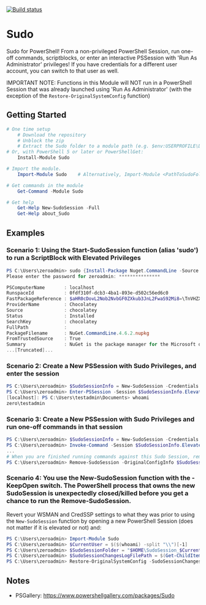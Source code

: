 [![Build status](https://ci.appveyor.com/api/projects/status/github/pldmgg/sudo?branch=master&svg=true)](https://ci.appveyor.com/project/pldmgg/sudo/branch/master)


# Sudo
Sudo for PowerShell! From a non-privileged PowerShell Session, run one-off commands, scriptblocks, or enter an interactive PSSession with 'Run As Administrator' privileges! If you have credentials for a different user account, you can switch to that user as well.

IMPORTANT NOTE: Functions in this Module will NOT run in a PowerShell Session that was already launched using 'Run As Administrator' (with the exception of the `Restore-OriginalSystemConfig` function)

## Getting Started

```powershell
# One time setup
    # Download the repository
    # Unblock the zip
    # Extract the Sudo folder to a module path (e.g. $env:USERPROFILE\Documents\WindowsPowerShell\Modules\)
# Or, with PowerShell 5 or later or PowerShellGet:
    Install-Module Sudo

# Import the module.
    Import-Module Sudo    # Alternatively, Import-Module <PathToSudoFolder>

# Get commands in the module
    Get-Command -Module Sudo

# Get help
    Get-Help New-SudoSession -Full
    Get-Help about_Sudo
```

## Examples

### Scenario 1: Using the Start-SudoSession function (alias 'sudo') to run a ScriptBlock with Elevated Privileges

```powershell
PS C:\Users\zeroadmin> sudo {Install-Package Nuget.CommandLine -Source chocolatey}
Please enter the password for zeroadmin: ***************

PSComputerName       : localhost
RunspaceId           : 0fdf310f-dcb3-4ba1-893e-d502c56ed6c0
FastPackageReference : $aHR0cDovL2Nob2NvbGF0ZXkub3JnL2FwaS92Mi8=\TnVHZXQuQ29tbWFuZExpbmU=\NC42LjI=\Y2hvY29sYXRleQ==
ProviderName         : Chocolatey
Source               : chocolatey
Status               : Installed
SearchKey            : chocolatey
FullPath             :
PackageFilename      : NuGet.CommandLine.4.6.2.nupkg
FromTrustedSource    : True
Summary              : NuGet is the package manager for the Microsoft development platforms
...[Truncated]...
```

### Scenario 2: Create a New PSSession with Sudo Privileges, and enter the session

```powershell
PS C:\Users\zeroadmin> $SudoSessionInfo = New-SudoSession -Credentials $TestAdminCreds
PS C:\Users\zeroadmin> Enter-PSSession -Session $SudoSessionInfo.ElevatedPSSession
[localhost]: PS C:\Users\testadmin\Documents> whoami
zero\testadmin
```

### Scenario 3: Create a New PSSession with Sudo Privileges and run one-off commands in that session

```powershell
PS C:\Users\zeroadmin> $SudoSessionInfo = New-SudoSession -Credentials $ZeroAdminCreds
PS C:\Users\zeroadmin> Invoke-Command -Session $SudoSessionInfo.ElevatedPSSession -Scriptblock {Install-Package Nuget.CommandLine -Source chocolatey}
...
# When you are finished running commands against this Sudo Session, remove it via:
PS C:\Users\zeroadmin> Remove-SudoSession -OriginalConfigInfo $SudoSessionInfo.WSManAndRegistryChanges -SessionToRemove $SudoSessionInfo.ElevatedPSSession

```

### Scenario 4: You use the New-SudoSession function with the -KeepOpen switch. The PowerShell process that owns the new SudoSession is unexpectedly closed/killed before you get a chance to run the Remove-SudoSession.

Revert your WSMAN and CredSSP settings to what they was prior to using the `New-SudoSession` function by opening a new PowerShell Session (does not matter if it is elevated or not) and:

```powershell
PS C:\Users\zeroadmin> Import-Module Sudo
PS C:\Users\zeroadmin> $CurrentUser = $($(whoami) -split "\\")[-1]
PS C:\Users\zeroadmin> $SudoSessionFolder = "$HOME\SudoSession_$CurrentUser_$(Get-Date -Format MMddyyy)"
PS C:\Users\zeroadmin> $SudoSessionChangesLogFilePath = $(Get-ChildItem -Path $SudoSessionFolder -File -Filter "SudoSession_Config_Changes*.xml" | Sort-Object -Property CreationTime)[-1].FullName
PS C:\Users\zeroadmin> Restore-OriginalSystemConfig -SudoSessionChangesLogFilePath $SudoSessionChangesLogFilePath

```

## Notes

* PSGallery: https://www.powershellgallery.com/packages/Sudo